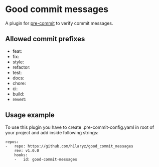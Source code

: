 # Good commit messages

A plugin for [pre-commit](https://github.com/pre-commit/pre-commit) to verify commit messages.

## Allowed commit prefixes

* feat:
* fix:
* style:
* refactor:
* test:
* docs:
* chore:
* ci:
* build:
* revert:

## Usage example

To use this plugin you have to create .pre-commit-config.yaml in root of your project and add inside following strings:

```
repos:
-   repo: https://github.com/h1laryz/good_commit_messages
    rev: v1.0.0
    hooks:
    -   id: good-commit-messages
```
